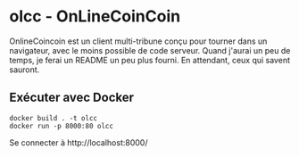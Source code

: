 # olcc - OnLineCoinCoin

OnlineCoincoin est un client multi-tribune conçu pour tourner dans un navigateur, avec le moins possible de code serveur.
Quand j'aurai un peu de temps, je ferai un README un peu plus fourni.
En attendant, ceux qui savent sauront.

## Exécuter avec Docker

    docker build . -t olcc
    docker run -p 8000:80 olcc

Se connecter à http://localhost:8000/
